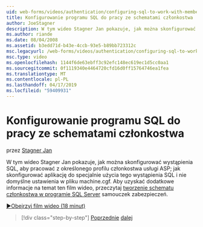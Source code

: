```yaml
---
uid: web-forms/videos/authentication/configuring-sql-to-work-with-membership-schemas
title: Konfigurowanie programu SQL do pracy ze schematami członkostwa | Dokumentacja firmy Microsoft
author: JoeStagner
description: W tym wideo Stagner Jan pokazuje, jak można skonfigurować wystąpienia SQL, aby pracować z określonego profilu członkostwa usługi ASP; jak skonfigurować rozliczony...
ms.author: riande
ms.date: 08/04/2008
ms.assetid: b3edd71d-b43e-4ccb-93e5-b89bb723312c
msc.legacyurl: /web-forms/videos/authentication/configuring-sql-to-work-with-membership-schemas
msc.type: video
ms.openlocfilehash: 1144f6de63ebff3c92efc148ec619ec1d5cc0aa1
ms.sourcegitcommit: 0f1119340e4464720cfd16d0ff15764746ea1fea
ms.translationtype: MT
ms.contentlocale: pl-PL
ms.lasthandoff: 04/17/2019
ms.locfileid: "59409931"
---
```

# <a name="configuring-sql-to-work-with-membership-schemas"></a>Konfigurowanie programu SQL do pracy ze schematami członkostwa

przez [Stagner Jan](https://github.com/JoeStagner)

W tym wideo Stagner Jan pokazuje, jak można skonfigurować wystąpienia SQL, aby pracować z określonego profilu członkostwa usługi ASP; jak skonfigurować aplikację do specjalnie użycia tego wystąpienia SQL i nie domyślne ustawienia w pliku machine.cgf. Aby uzyskać dodatkowe informacje na temat ten film wideo, przeczytaj [tworzenie schematu członkostwa w programie SQL Server](../../overview/older-versions-security/membership/creating-the-membership-schema-in-sql-server-vb.md) samouczek zabezpieczeń.

[&#9654;Obejrzyj film wideo (18 minut)](https://channel9.msdn.com/Blogs/ASP-NET-Site-Videos/configuring-sql-to-work-with-membership-schemas)

> [!div class="step-by-step"]
> [Poprzednie](understanding-aspnet-memberships.md)
> [dalej](changing-membership-settings-in-the-default-membership-schema.md)
